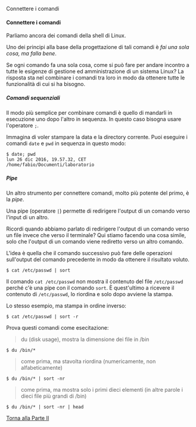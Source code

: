 Connettere i comandi


#### Connettere i comandi

Parliamo ancora dei comandi della shell di Linux.

Uno dei principi alla base della progettazione di tali comandi è *fai una sola cosa, ma falla bene*.

Se ogni comando fa una sola cosa, come si può fare per andare incontro a tutte
le esigenze di gestione ed amministrazione di un sistema Linux?
La risposta sta nel combinare i comandi tra loro in modo da ottenere tutte
le funzionalità di cui si ha bisogno.

##### Comandi sequenziali

Il modo più semplice per combinare comandi è quello di mandarli in
esecuzione uno dopo l'altro in sequenza.
In questo caso bisogna usare l'operatore `;`.

Immagina di voler stampare la data e la directory
corrente. Puoi eseguire i comandi `date` e `pwd` in sequenza in questo modo:

```
$ date; pwd
lun 26 dic 2016, 19.57.32, CET
/home/fabio/Documenti/laboratorio
```

##### Pipe

Un altro strumento per connettere comandi, molto più potente del primo, è la *pipe*.

Una pipe (operatore `|`) permette di redirigere l'output di un comando
verso l'input di un altro.

Ricordi quando abbiamo parlato di redirigere l'output di un comando verso
un file invece che verso il terminale? Qui stiamo facendo una cosa simile,
solo che l'output di un comando viene rediretto verso un altro comando.

L'idea è quella che il comando successivo può fare delle operazioni
sull'output del comando precedente in modo da ottenere il risultato voluto.

```
$ cat /etc/passwd | sort
```

Il comando `cat /etc/passwd` non mostra il contenuto del file `/etc/passwd`
perché c'è una pipe con il comando `sort`. &Egrave; quest'ultimo a ricevere
il contenuto di `/etc/passwd`, lo riordina e solo dopo avviene la stampa.

Lo stesso esempio, ma stampa in ordine inverso:

```
$ cat /etc/passwd | sort -r
```

Prova questi comandi come esecitazione:

> du (disk usage), mostra la dimensione dei file in /bin

```
$ du /bin/*
```

> come prima, ma stavolta riordina (numericamente, non alfabeticamente)

```
$ du /bin/* | sort -nr
```

> come prima, ma mostra solo i primi dieci elementi
(in altre parole i dieci file più grandi di /bin)

```
$ du /bin/* | sort -nr | head
```

<a href="/activities/2">Torna alla Parte II</a>
